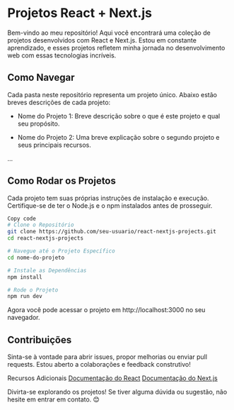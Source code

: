 # Projetos React + Next.js

Bem-vindo ao meu repositório! Aqui você encontrará uma coleção de projetos desenvolvidos com React e Next.js. Estou em constante aprendizado, e esses projetos refletem minha jornada no desenvolvimento web com essas tecnologias incríveis.

## Como Navegar
Cada pasta neste repositório representa um projeto único. Abaixo estão breves descrições de cada projeto:

- Nome do Projeto 1: Breve descrição sobre o que é este projeto e qual seu propósito.

- Nome do Projeto 2: Uma breve explicação sobre o segundo projeto e seus principais recursos.

...

## Como Rodar os Projetos
Cada projeto tem suas próprias instruções de instalação e execução. Certifique-se de ter o Node.js e o npm instalados antes de prosseguir.

```bash
Copy code
# Clone o Repositório
git clone https://github.com/seu-usuario/react-nextjs-projects.git
cd react-nextjs-projects

# Navegue até o Projeto Específico
cd nome-do-projeto

# Instale as Dependências
npm install

# Rode o Projeto
npm run dev
```
Agora você pode acessar o projeto em http://localhost:3000 no seu navegador.

## Contribuições
Sinta-se à vontade para abrir issues, propor melhorias ou enviar pull requests. Estou aberto a colaborações e feedback construtivo!

Recursos Adicionais
[Documentação do React](https://react.dev)
[Documentação do Next.js](https://nextjs.org/docs)

Divirta-se explorando os projetos! Se tiver alguma dúvida ou sugestão, não hesite em entrar em contato. 😊